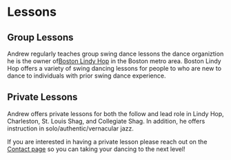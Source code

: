 # Lessons

## Group Lessons

Andrew regularly teaches group swing dance lessons the dance organiztion he is the owner of[Boston Lindy Hop](https://bostonlindyhop.com) in the Boston metro area. Boston Lindy Hop offers a variety of swing dancing lessons for people to who are new to dance to individuals with prior swing dance experience.

## Private Lessons

Andrew offers private lessons for both the follow and lead role in Lindy Hop, Charleston, St. Louis Shag, and Collegiate Shag. In addition, he offers instruction in solo/authentic/vernacular jazz.

If you are interested in having a private lesson please reach out on the [Contact page](https://www.andrewselzer.com/contact.html) so you can taking your dancing to the next level!
